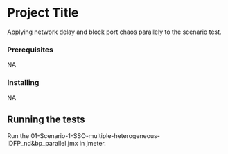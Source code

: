 # Project Title

Applying network delay and block port chaos parallely to the scenario test.

### Prerequisites
NA

### Installing

NA

## Running the tests

Run the 01-Scenario-1-SSO-multiple-heterogeneous-IDFP_nd&bp_parallel.jmx in jmeter.





